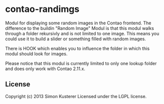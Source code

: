 # contao-randimgs

Modul for displaying some random images in the Contao frontend.
The difference to the buildin "Random Image" Modul is that this modul walks through a folder rekursivly and is not limited to one image.
This means you could use it to build a slider or something filled with random images.

There is HOOK which enables you to influence the folder in which this modul should look for images.

Please notice that this modul is currently limited to only one lookup folder and does only work with Contao 2.11.x.

## License
Copyright (c) 2013 Simon Kusterer
Licensed under the LGPL license.
